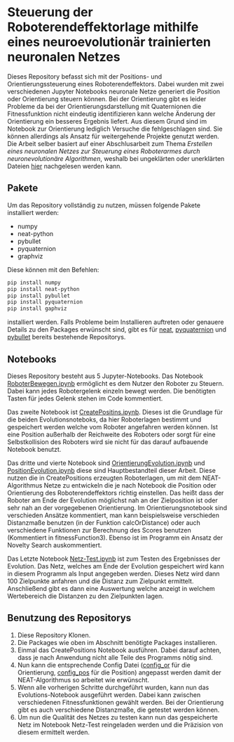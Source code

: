 # Steuerung der Roboterendeffektorlage mithilfe eines neuroevolutionär trainierten neuronalen Netzes

Dieses Repository befasst sich mit der Positions- und Orientierungssteuerung eines Roboterendeffektors. Dabei wurden mit zwei verschiedenen Jupyter Notebooks neuronale Netze generiert die Position oder Orientierung steuern können. Bei der Orientierung gibt es leider Probleme da bei der Orientierungsdarstellung mit Quaternionen die Fitnessfunktion nicht eindeutig identifizieren kann welche Änderung der Orientierung ein besseres Ergebnis liefert. Aus diesem Grund sind im Notebook zur Orientierung lediglich Versuche die fehlgeschlagen sind. Sie können allerdings als Ansatz für weitergehende Projekte genutzt werden. Die Arbeit selber basiert auf einer Abschlusarbeit zum Thema *Erstellen eines neuronalen Netzes zur Steuerung eines Roboterarmes durch neuronevolutionäre Algorithmen*, weshalb bei ungeklärten oder unerklärten Dateien [hier](https://github.com/PIX3LFLUX/NeuRobotics) nachgelesen werden kann.

## Pakete

Um das Repository vollständig zu nutzen, müssen folgende Pakete installiert werden:
+ numpy
+ neat-python
+ pybullet
+ pyquaternion
+ graphviz

Diese können mit den Befehlen: 

```sh 
pip install numpy
pip install neat-python
pip install pybullet
pip install pyquaternion
pip install gaphviz
``` 

installiert werden. Falls Probleme beim Installieren auftreten oder genauere Details zu den Packages erwünscht sind, gibt es für [neat](https://github.com/CodeReclaimers/neat-python), [pyquaternion](https://github.com/KieranWynn/pyquaternion) und [pybullet](https://github.com/bulletphysics/bullet3) bereits bestehende Repositorys.

## Notebooks

Dieses Repository besteht aus 5 Jupyter-Notebooks. Das Notebook [RoboterBewegen.ipynb](Alles/RoboterBewegen.ipynb) ermöglicht es dem Nutzer den Roboter zu Steuern. Dabei kann jedes Robotergelenk einzeln bewegt werden. Die benötigten Tasten für jedes Gelenk stehen im Code kommentiert. 

Das zweite Notebook ist [CreatePositins.ipynb](Alles/CreatePositins.ipynb). Dieses ist die Grundlage für die beiden Evolutionsnoteboks, da hier Roboterlagen bestimmt und gespeichert werden welche vom Roboter angefahren werden können. Ist eine Position außerhalb  der Reichweite des Roboters oder sorgt für eine Selbstkollision des Roboters wird sie nicht für das darauf aufbauende Notebook benutzt.

Das dritte und vierte Notebook sind [OrientierungEvolution.ipynb](Alles/OrientierungEvolution.ipynb) und [PositionEvolution.ipynb](Alles/PositionEvolution.ipynb) diese sind Hauptbestandteil dieser Arbeit. Diese nutzen die in CreatePositions erzeugten Roboterlagen, um mit dem NEAT-Algorithmus Netze zu entwickeln die je nach Notebook die Position oder Orientierung des Roboterendeffektors richtig einstellen. Das heißt dass der Roboter am Ende der Evolution möglichst nah an der Zielposition ist oder sehr nah an der vorgegebenen Orientierung. Im Orientierungsnotebook sind verschieden Ansätze kommentiert, man kann beispielsweise verschieden Distanzmaße benutzen (in der Funktion calcOrDistance) oder auch verschiedene Funktionen zur Berechnung des Scores benutzen (Kommentiert in fitnessFunction3). Ebenso ist im Programm ein Ansatz der Novelty Search auskommentiert. 

Das Letzte Notebook [Netz-Test.ipynb](Alles/Netz-Test.ipynb) ist zum Testen des Ergebnisses der Evolution. Das Netz, welches am Ende der Evolution gespeichert wird kann in diesem Programm als Input angegeben werden. Dieses Netz wird dann 100 Zielpunkte anfahren und die Distanz zum Zielpunkt ermittelt. Anschließend gibt es dann eine Auswertung welche anzeigt in welchem Wertebereich die Distanzen zu den Zielpunkten lagen.

## Benutzung des Repositorys
1.	Diese Repository Klonen.
2.	Die Packages wie oben im Abschnitt benötigte Packages installieren.
3.	Einmal das CreatePositions Notebook ausführen. Dabei darauf achten, dass je nach Anwendung nicht alle Teile des Programms nötig sind.
4.	Nun kann die entsprechende Config Datei ([config_or](Alles/config_or.txt) für die Orientierung, [config_pos](Alles/config_pos.txt) für die Position) angepasst werden damit der NEAT-Algorithmus so arbeitet wie erwünscht. 
5.	Wenn alle vorherigen Schritte durchgeführt wurden, kann nun das Evolutions-Notebook ausgeführt werden. Dabei kann zwischen verschiedenen Fitnessfunktionen gewählt werden. Bei der Orientierung gibt es auch verschiedene Distanzmaße, die getestet werden können.
6.	Um nun die Qualität des Netzes zu testen kann nun das gespeicherte Netz im Notebook Netz-Test reingeladen werden und die Präzision von diesem ermittelt werden.



